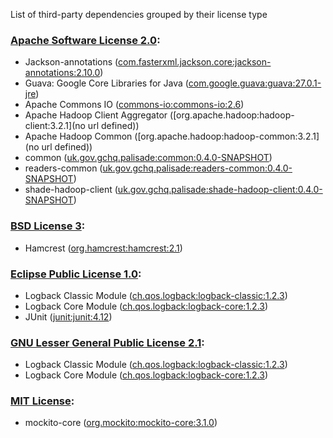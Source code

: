 List of third-party dependencies grouped by their license type

### [Apache Software License 2.0](./licenses/apache_software_license_2.0.txt):
* Jackson-annotations ([com.fasterxml.jackson.core:jackson-annotations:2.10.0](http://github.com/FasterXML/jackson))
* Guava: Google Core Libraries for Java ([com.google.guava:guava:27.0.1-jre](https://github.com/google/guava/guava))
* Apache Commons IO ([commons-io:commons-io:2.6](http://commons.apache.org/proper/commons-io/))
* Apache Hadoop Client Aggregator ([org.apache.hadoop:hadoop-client:3.2.1](no url defined))
* Apache Hadoop Common ([org.apache.hadoop:hadoop-common:3.2.1](no url defined))
* common ([uk.gov.gchq.palisade:common:0.4.0-SNAPSHOT](https://github.com/gchq/Palisade-common))
* readers-common ([uk.gov.gchq.palisade:readers-common:0.4.0-SNAPSHOT](https://github.com/gchq/Palisade-readers/tree/develop/readers-common))
* shade-hadoop-client ([uk.gov.gchq.palisade:shade-hadoop-client:0.4.0-SNAPSHOT](https://github.com/gchq/Palisade-readers/tree/develop/shade-hadoop-client))

### [BSD License 3](./licenses/bsd_license_3.html):
* Hamcrest ([org.hamcrest:hamcrest:2.1](http://hamcrest.org/JavaHamcrest/))

### [Eclipse Public License 1.0](./licenses/eclipse_public_license_1.0.html):
* Logback Classic Module ([ch.qos.logback:logback-classic:1.2.3](http://logback.qos.ch/logback-classic))
* Logback Core Module ([ch.qos.logback:logback-core:1.2.3](http://logback.qos.ch/logback-core))
* JUnit ([junit:junit:4.12](http://junit.org))

### [GNU Lesser General Public License 2.1](./licenses/gnu_lgpl_2.1.html):
* Logback Classic Module ([ch.qos.logback:logback-classic:1.2.3](http://logback.qos.ch/logback-classic))
* Logback Core Module ([ch.qos.logback:logback-core:1.2.3](http://logback.qos.ch/logback-core))

### [MIT License](./licenses/mit_license.txt):
* mockito-core ([org.mockito:mockito-core:3.1.0](https://github.com/mockito/mockito))
